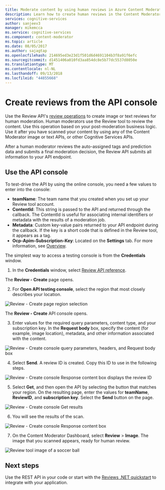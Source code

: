 ```yaml
---
title: Moderate content by using human reviews in Azure Content Moderator | Microsoft Docs
description: Learn how to create human reviews in the Content Moderator API console.
services: cognitive-services
author: sanjeev3
manager: mikemcca
ms.service: cognitive-services
ms.component: content-moderator
ms.topic: article
ms.date: 08/05/2017
ms.author: sajagtap
ms.openlocfilehash: 214695ed3e23d1f501d6d4691104b3f8a91f6efc
ms.sourcegitcommit: d1451406a010fd3aa854dc8e5b77dc5537d8050e
ms.translationtype: MT
ms.contentlocale: nl-NL
ms.lasthandoff: 09/13/2018
ms.locfileid: "44855668"
---
```

# <a name="create-reviews-from-the-api-console"></a>Create reviews from the API console

Use the Review API's [review operations](https://westus.dev.cognitive.microsoft.com/docs/services/580519463f9b070e5c591178/operations/580519483f9b0709fc47f9c4) to create image or text reviews for human moderation. Human moderators use the Review tool to review the content. Use this operation based on your post-moderation business logic. Use it after you have scanned your content by using any of the Content Moderator image or text APIs, or other Cognitive Services APIs. 

After a human moderator reviews the auto-assigned tags and prediction data and submits a final moderation decision, the Review API submits all information to your API endpoint.

## <a name="use-the-api-console"></a>Use the API console
To test-drive the API by using the online console, you need a few values to enter into the console:

- **teamName**: The team name that you created when you set up your Review tool account. 
- **ContentId**: This string is passed to the API and returned through the callback. The ContentId is useful for associating internal identifiers or metadata with the results of a moderation job.
- **Metadata**: Custom key-value pairs returned to your API endpoint during the callback. If the key is a short code that is defined in the Review tool, it appears as a tag.
- **Ocp-Apim-Subscription-Key**: Located on the **Settings** tab. For more information, see [Overview](overview.md).

The simplest way to access a testing console is from the **Credentials** window.

1.  In the **Credentials** window, select [Review API reference](https://westus.dev.cognitive.microsoft.com/docs/services/580519463f9b070e5c591178/operations/580519483f9b0709fc47f9c4).

  The **Review - Create** page opens.

2.  For **Open API testing console**, select the region that most closely describes your location.

  ![Review - Create page region selection](images/test-drive-region.png)

  The **Review - Create** API console opens.
  
3.  Enter values for the required query parameters, content type, and your subscription key. In the **Request body** box, specify the content (for example, image location), metadata, and other information associated with the content.

  ![Review - Create console query parameters, headers, and Request body box](images/test-drive-review-1.PNG)
  
4.  Select **Send**. A review ID is created. Copy this ID to use in the following steps.

  ![Review - Create console Response content box displays the review ID](images/test-drive-review-2.PNG)
  
5.  Select **Get**, and then open the API by selecting the button that matches your region. On the resulting page, enter the values for **teamName**, **ReviewID**, and **subscription key**. Select the **Send** button on the page. 

  ![Review - Create console Get results](images/test-drive-review-3.PNG)
  
6.  You will see the results of the scan.

  ![Review - Create console Response content box](images/test-drive-review-4.PNG)
  
7.  On the Content Moderator Dashboard, select **Review** > **Image**. The image that you scanned appears, ready for human review.

  ![Review tool image of a soccer ball](images/test-drive-review-5.PNG)

## <a name="next-steps"></a>Next steps

Use the REST API in your code or start with the [Reviews .NET quickstart](moderation-reviews-quickstart-dotnet.md) to integrate with your application.
